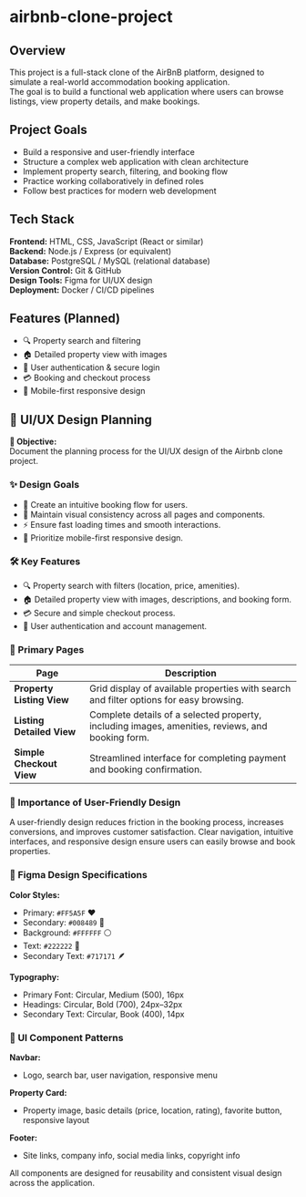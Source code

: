 # airbnb-clone-project


## Overview  
This project is a full-stack clone of the AirBnB platform, designed to simulate a real-world accommodation booking application.  
The goal is to build a functional web application where users can browse listings, view property details, and make bookings.  

## Project Goals
- Build a responsive and user-friendly interface  
- Structure a complex web application with clean architecture  
- Implement property search, filtering, and booking flow  
- Practice working collaboratively in defined roles  
- Follow best practices for modern web development  

## Tech Stack  
**Frontend:** HTML, CSS, JavaScript (React or similar)  
**Backend:** Node.js / Express (or equivalent)  
**Database:** PostgreSQL / MySQL (relational database)  
**Version Control:** Git & GitHub  
**Design Tools:** Figma for UI/UX design  
**Deployment:** Docker / CI/CD pipelines  

## Features (Planned)  
- 🔍 Property search and filtering  
- 🏠 Detailed property view with images  
- 🔑 User authentication & secure login  
- 💳 Booking and checkout process  
- 📱 Mobile-first responsive design  

## 🎨 UI/UX Design Planning

**🎯 Objective:**  
Document the planning process for the UI/UX design of the Airbnb clone project.

### ✨ Design Goals
- 🧭 Create an intuitive booking flow for users.  
- 🎨 Maintain visual consistency across all pages and components.  
- ⚡ Ensure fast loading times and smooth interactions.  
- 📱 Prioritize mobile-first responsive design.

### 🛠 Key Features
- 🔍 Property search with filters (location, price, amenities).  
- 🏠 Detailed property view with images, descriptions, and booking form.  
- 💳 Secure and simple checkout process.  
- 👤 User authentication and account management.

### 📄 Primary Pages

| Page | Description |
|------|-------------|
| **Property Listing View** | Grid display of available properties with search and filter options for easy browsing. |
| **Listing Detailed View** | Complete details of a selected property, including images, amenities, reviews, and booking form. |
| **Simple Checkout View** | Streamlined interface for completing payment and booking confirmation. |

### 📝 Importance of User-Friendly Design
A user-friendly design reduces friction in the booking process, increases conversions, and improves customer satisfaction. Clear navigation, intuitive interfaces, and responsive design ensure users can easily browse and book properties.

### 🎨 Figma Design Specifications

**Color Styles:**  
- Primary: `#FF5A5F` ❤️  
- Secondary: `#008489` 💎  
- Background: `#FFFFFF` ⚪  
- Text: `#222222` 🖤  
- Secondary Text: `#717171` 🪶  

**Typography:**  
- Primary Font: Circular, Medium (500), 16px  
- Headings: Circular, Bold (700), 24px–32px  
- Secondary Text: Circular, Book (400), 14px  

### 🧩 UI Component Patterns
**Navbar:**  
- Logo, search bar, user navigation, responsive menu  

**Property Card:**  
- Property image, basic details (price, location, rating), favorite button, responsive layout  

**Footer:**  
- Site links, company info, social media links, copyright info  

All components are designed for reusability and consistent visual design across the application.
 

